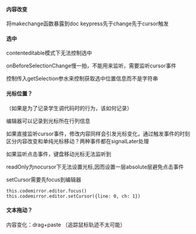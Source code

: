 #### 内容改变
将makechange函数暴露到doc
keypress先于change先于cursor触发

#### 选中
contenteditable模式下无法控制选中

onBeforeSelectionChange慢一拍，不能用来监听，需要监听cursor事件 

控制传入getSelection参水来控制获取选中位置信息而不是字符串

#### 光标位置？
（如果是为了记录学生调代码时的行为，该如何记录）

编辑器可以记录到光标所在行列信息

如果直接监听cursor事件，修改内容同样会引发光标变化，通过触发事件的时刻区分内容改变和单纯光标移动？两种事件都在signalLater处理

如果监听点击事件，键盘移动光标无法监听到

readOnly为nocursor下无法设置光标,因而设置一层absolute层避免点击事件

setCursor需要先focus到编辑器
```
this.codemirror.editor.focus()
this.codemirror.editor.setCursor({line: 0, ch: 1})
```

#### 文本拖动？
内容变化：drag+paste
（追踪鼠标轨迹不太可能）
